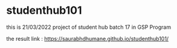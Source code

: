 # studenthub101

this is 21/03/2022 project of student hub batch 17 in GSP Program

the result link : https://saurabhdhumane.github.io/studenthub101/
